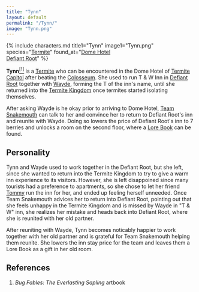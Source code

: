 ```yaml
---
title: "Tynn"
layout: default
permalink: "/Tynn/"
image: "Tynn.png"
---
```

{% include characters.md title1="Tynn" image1="Tynn.png" species="[Termite](/Termite)" found_at="[Dome Hotel](/Termite_Capitol)<br> [Defiant Root](/Defiant_Root)" %}

**Tynn**[<sup>[1]</sup>](#references) is a [Termite](/Termite) who can be encountered in the Dome Hotel of [Termite Capitol](/Termite_Capitol) after beating the [Colosseum](/Colosseum). She used to run T & W Inn in [Defiant Root](/Defiant_Root) together with [Wayde](/Wayde), forming the T of the inn's name, until she returned into the [Termite Kingdom](/Termite_Kingdom) once termites started isolating themselves.

After asking Wayde is he okay prior to arriving to Dome Hotel, [Team Snakemouth](/Team_Snakemouth) can talk to her and convince her to return to Defiant Root's inn and reunite with Wayde. Doing so lowers the price of Defiant Root's inn to 7 berries and unlocks a room on the second floor, where a [Lore Book](/Lore_Books) can be found.

## Personality
Tynn and Wayde used to work together in the Defiant Root, but she left, since she wanted to return into the Termite Kingdom to try to give a warm inn experience to its visitors. However, she is left disappoined since many tourists had a preference to apartments, so she chose to let her friend [Tommy](/Tommy) run the inn for her, and ended up feeling herself unneeded. Once Team Snakemouth advices her to return into Defiant Root, pointing out that she feels unhappy in the Termite Kingdom and is missed by Wayde in "T & W" inn, she realizes her mistake and heads back into Defiant Root, where she is reunited with her old partner.

After reuniting with Wayde, Tynn becomes noticably happier to work together with her old partner and is grateful for Team Snakemouth helping them reunite. She lowers the inn stay price for the team and leaves them a Lore Book as a gift in her old room.

## References
1. *Bug Fables: The Everlasting Sapling* artbook